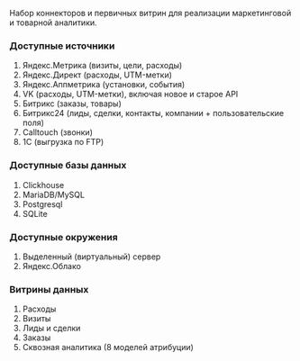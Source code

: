 Набор коннекторов и первичных витрин для реализации маркетинговой и товарной аналитики.

### Доступные источники ###

1. Яндекс.Метрика (визиты, цели, расходы)
2. Яндекс.Директ (расходы, UTM-метки)
3. Яндекс.Аппметрика (установки, события)
4. VK (расходы, UTM-метки), включая новое и старое API
5. Битрикс (заказы, товары)
6. Битрикс24 (лиды, сделки, контакты, компании + пользовательские поля)
7. Calltouch (звонки)
8. 1С (выгрузка по FTP)

### Доступные базы данных ###

1. Clickhouse
2. MariaDB/MySQL
3. Postgresql
4. SQLite

### Доступные окружения ###
1. Выделенный (виртуальный) сервер
2. Яндекс.Облако

### Витрины данных ###
1. Расходы
2. Визиты
3. Лиды и сделки
4. Заказы
5. Сквозная аналитика (8 моделей атрибуции)
